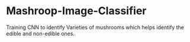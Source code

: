 # Mashroop-Image-Classifier
Training CNN to identify Varieties of mushrooms which helps identify the edible and non-edible ones.
